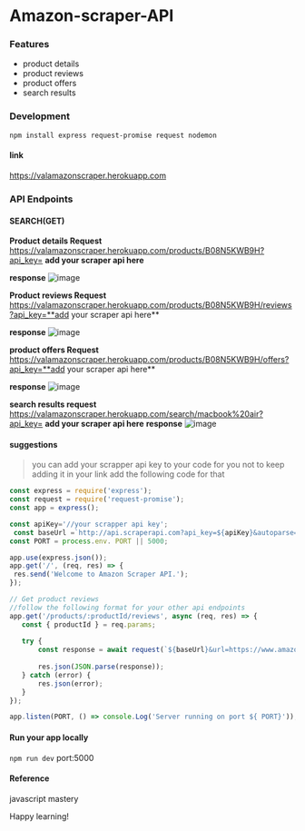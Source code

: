 # Amazon-scraper-API
### Features
- product details
- product reviews
- product offers
- search results

### Development
```
npm install express request-promise request nodemon
```
#### link
https://valamazonscraper.herokuapp.com
### API Endpoints
#### SEARCH(GET)

**Product details Request**
https://valamazonscraper.herokuapp.com/products/B08N5KWB9H?api_key= **add your scraper api here**

**response**
![image](https://user-images.githubusercontent.com/61587290/169061561-d3beef0f-576d-4665-a083-3c444eabafdc.png)

**Product reviews Request**
https://valamazonscraper.herokuapp.com/products/B08N5KWB9H/reviews?api_key=**add your scraper api here**

**response**
![image](https://user-images.githubusercontent.com/61587290/169062403-f548e8a4-d10d-4dee-a054-eb8e64a3d8c5.png)

**product offers Request**
https://valamazonscraper.herokuapp.com/products/B08N5KWB9H/offers?api_key=**add your scraper api here**

**response**
![image](https://user-images.githubusercontent.com/61587290/169062873-ea170df8-067b-4151-89ce-b007d6dc1f73.png)

**search results request**
https://valamazonscraper.herokuapp.com/search/macbook%20air?api_key= **add your scraper api here**
**response**
![image](https://user-images.githubusercontent.com/61587290/169064027-e46fde9d-7680-444f-82a8-d9c31d5671e0.png)

#### suggestions
> you can add your scrapper api key to your code for you not to keep adding it in your link
add the following code for that 
```js
const express = require('express');
const request = require('request-promise');
const app = express();

const apiKey='//your scrapper api key';
 const baseUrl =`http://api.scraperapi.com?api_key=${apiKey}&autoparse=true`;
const PORT = process.env. PORT || 5000;

app.use(express.json());
app.get('/', (req, res) => {
 res.send('Welcome to Amazon Scraper API.');
});

// Get product reviews
//follow the following format for your other api endpoints
app.get('/products/:productId/reviews', async (req, res) => {
   const { productId } = req.params;
 
   try {
       const response = await request(`${baseUrl}&url=https://www.amazon.com/product-reviews/${productId}`);
      
       res.json(JSON.parse(response));
   } catch (error) {
       res.json(error);
   }
});

app.listen(PORT, () => console.Log('Server running on port ${ PORT}'));


```
#### Run your app locally
`npm run dev`
port:5000

#### Reference
javascript mastery 

Happy learning!
